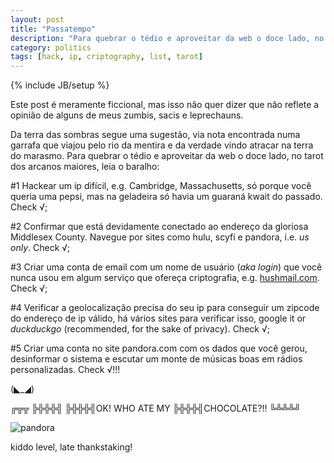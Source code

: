 ```yaml
---
layout: post
title: "Passatempo"
description: "Para quebrar o tédio e aproveitar da web o doce lado, no tarot dos arcanos maiores, leia o baralho."
category: politics
tags: [hack, ip, criptography, list, tarot]
---
```

{% include JB/setup %}

Este post é meramente ficcional, mas isso não quer dizer que não reflete a opinião de alguns de meus zumbis, sacis e leprechauns. 

Da terra das sombras segue uma sugestão, via nota encontrada numa garrafa que viajou pelo rio da mentira e da verdade vindo atracar na terra do marasmo. Para quebrar o tédio e aproveitar da web o doce lado, no tarot dos arcanos maiores, leia o baralho:

#1 Hackear um ip difícil, e.g. Cambridge, Massachusetts, só porque você queria uma pepsi, mas na geladeira só havia um guaraná kwait do passado. Check √;

#2 Confirmar que está devidamente conectado ao endereço da gloriosa  Middlesex County. Navegue por sites como hulu, scyfi e pandora, i.e. *us only*. Check √;

#3 Criar uma conta de email com um nome de usuário (*aka login*) que você nunca usou em algum serviço que ofereça criptografia, e.g. [hushmail.com](http://www.hushmail.com). Check √;

#4 Verificar a geolocalização precisa do seu ip para conseguir um zipcode do endereço de ip válido, há vários sites para verificar isso, google it or *duckduckgo* (recommended, for the sake of privacy). Check √;

#5 Criar uma conta no site pandora.com com os dados que você gerou, desinformar o sistema e escutar um monte de músicas boas em rádios personalizadas. Check √!!!

(◣_◢)

╔╦╦
╠╬╬╬╣
╠╬╬╬╣OK! WHO ATE MY
╠╬╬╬╣CHOCOLATE?!!
╚╩╩╩╝

![pandora](http://f.cl.ly/items/2M1J0S3j1L1d3p3G0Y14/pand.jpg)

kiddo level, late thankstaking!
